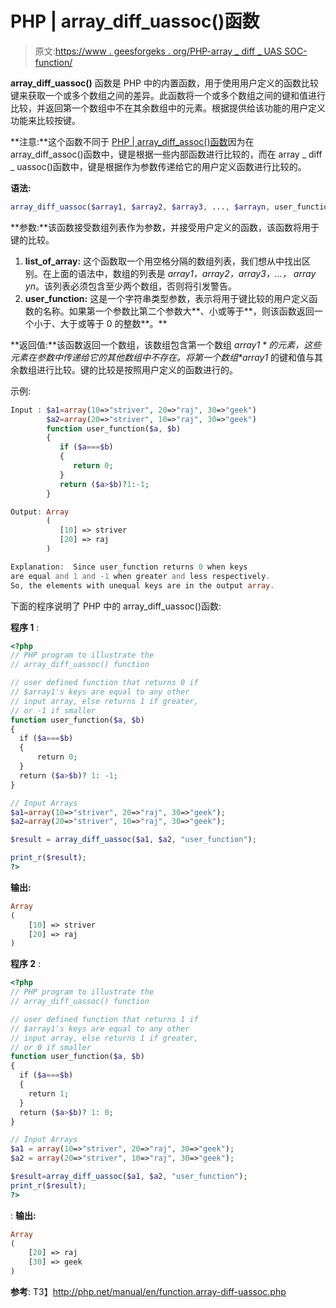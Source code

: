 # PHP | array_diff_uassoc()函数

> 原文:[https://www . geesforgeks . org/PHP-array _ diff _ UAS SOC-function/](https://www.geeksforgeeks.org/php-array_diff_uassoc-function/)

**array_diff_uassoc()** 函数是 PHP 中的内置函数，用于使用用户定义的函数比较键来获取一个或多个数组之间的差异。此函数将一个或多个数组之间的键和值进行比较，并返回第一个数组中不在其余数组中的元素。根据提供给该功能的用户定义功能来比较按键。

**注意:**这个函数不同于 [PHP | array_diff_assoc()函数](https://www.geeksforgeeks.org/php-array_diff_assoc-function/)因为在 array_diff_assoc()函数中，键是根据一些内部函数进行比较的，而在 array _ diff _ uassoc()函数中，键是根据作为参数传递给它的用户定义函数进行比较的。

**语法:**

```php
array_diff_uassoc($array1, $array2, $array3, ..., $arrayn, user_function)
```

**参数:**该函数接受数组列表作为参数，并接受用户定义的函数，该函数将用于键的比较。

1.  **list_of_array:** 这个函数取一个用空格分隔的数组列表，我们想从中找出区别。在上面的语法中，数组的列表是 *$array1，$array2，$array3，…，$ array yn*。该列表必须包含至少两个数组，否则将引发警告。
2.  **user_function:** 这是一个字符串类型参数，表示将用于键比较的用户定义函数的名称。如果第一个参数比第二个参数大**、小或等于**，则该函数返回一个小于、大于或等于 0 的整数**。**

**返回值:**该函数返回一个数组，该数组包含第一个数组 *$array1* 的元素，这些元素在参数中传递给它的其他数组中不存在。将第一个数组 *$array1* 的键和值与其余数组进行比较。键的比较是按照用户定义的函数进行的。

示例:

```php
Input : $a1=array(10=>"striver", 20=>"raj", 30=>"geek")
        $a2=array(20=>"striver", 10=>"raj", 30=>"geek")
        function user_function($a, $b)
        {
           if ($a===$b)
           {
              return 0;
           }
           return ($a>$b)?1:-1;
        }

Output: Array
        (
           [10] => striver
           [20] => raj
        )

Explanation:  Since user_function returns 0 when keys
are equal and 1 and -1 when greater and less respectively.
So, the elements with unequal keys are in the output array.

```

下面的程序说明了 PHP 中的 array_diff_uassoc()函数:

**程序 1** :

```php
<?php
// PHP program to illustrate the  
// array_diff_uassoc() function 

// user defined function that returns 0 if 
// $array1's keys are equal to any other 
// input array, else returns 1 if greater, 
// or -1 if smaller 
function user_function($a, $b)
{
  if ($a===$b)
  {
      return 0;
  }
  return ($a>$b)? 1: -1;
}

// Input Arrays
$a1=array(10=>"striver", 20=>"raj", 30=>"geek");
$a2=array(20=>"striver", 10=>"raj", 30=>"geek");

$result = array_diff_uassoc($a1, $a2, "user_function");

print_r($result);
?>
```

**输出:**

```php
Array
(
    [10] => striver
    [20] => raj
)

```

**程序 2** :

```php
<?php
// PHP program to illustrate the 
// array_diff_uassoc() function 

// user defined function that returns 1 if 
// $array1's keys are equal to any other 
// input array, else returns 1 if greater, 
// or 0 if smaller 
function user_function($a, $b)
{
  if ($a===$b)
  {
    return 1;
  }
  return ($a>$b)? 1: 0;
}

// Input Arrays
$a1 = array(10=>"striver", 20=>"raj", 30=>"geek");
$a2 = array(20=>"striver", 10=>"raj", 30=>"geek");

$result=array_diff_uassoc($a1, $a2, "user_function");
print_r($result);
?>
```

:
**输出:**

```php
Array
(
    [20] => raj
    [30] => geek
)

```

**参考**:
T3】http://php.net/manual/en/function.array-diff-uassoc.php